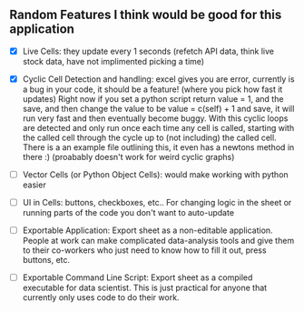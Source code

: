 
## Random Features I think would be good for this application
- [x] Live Cells: they update every 1 seconds (refetch API data, think live stock data, have not implimented picking a time)
- [x] Cyclic Cell Detection and handling: excel gives you are error, currently is a bug in your code, it should be a feature! (where you pick how fast it updates) Right now if you set a python script return value = 1, and the save, and then change the value to be value = c(self) + 1 and save, it will run very fast and then eventually become buggy. With this cyclic loops are detected and only run once each time any cell is called, starting with the called cell through the cycle up to (not including) the called cell.  There is a an example file outlining this, it even has a newtons method in there :) (proabably doesn't work for weird cyclic graphs)
- [ ] Vector Cells (or Python Object Cells): would make working with python easier
- [ ] UI in Cells: buttons, checkboxes, etc.. For changing logic in the sheet or running parts of the code you don't want to auto-update
- [ ] Exportable Application: Export sheet as a non-editable application. People at work can make complicated data-analysis tools and give them to their co-workers who just need to know how to fill it out, press buttons, etc. 
- [ ] Exportable Command Line Script: Export sheet as a compiled executable for data scientist. This is just practical for anyone that currently only uses code to do their work.


